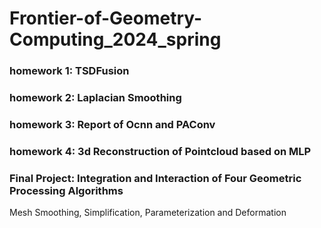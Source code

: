 # Frontier-of-Geometry-Computing_2024_spring
### homework 1: TSDFusion
### homework 2: Laplacian Smoothing
### homework 3: Report of Ocnn and PAConv
### homework 4: 3d Reconstruction of Pointcloud based on MLP
### Final Project: Integration and Interaction of Four Geometric Processing Algorithms
Mesh Smoothing, Simplification, Parameterization and Deformation
